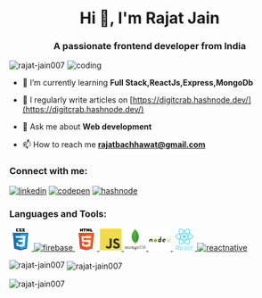 <h1 align="center">Hi 👋, I'm Rajat Jain</h1>
<h3 align="center">A passionate frontend developer from India</h3>
<img align ="right" width=400 alt="coding" src ="https://camo.githubusercontent.com/cae12fddd9d6982901d82580bdf321d81fb299141098ca1c2d4891870827bf17/68747470733a2f2f6d69726f2e6d656469756d2e636f6d2f6d61782f313336302f302a37513379765349765f7430696f4a2d5a2e676966">

<p align="left"> <img src="https://komarev.com/ghpvc/?username=rajat-jain007&label=Profile%20views&color=0e75b6&style=flat" alt="rajat-jain007" /> </p>


- 🌱 I’m currently learning **Full Stack,ReactJs,Express,MongoDb**

- 📝 I regularly write articles on [https://digitcrab.hashnode.dev/](https://digitcrab.hashnode.dev/)

- 💬 Ask me about **Web development**

- 📫 How to reach me **rajatbachhawat@gmail.com**

<h3 align="left">Connect with me:</h3>
<p align="left">

<a href = "https://linkedin.com/in/rajat-jain3108" target="blank">![linkedin](https://img.shields.io/badge/linkedin-0A66C2?style=for-the-badge&logo=linkedin&logoColor=white)</a>
<a href = "https://codepen.io/jamesbond93" target="blank">![codepen](https://img.shields.io/badge/CodePen-000000.svg?style=for-the-badge&logo=CodePen&logoColor=white)</a>
<a href = "https://hashnode.com/@rajat31" target="blank">![hashnode](https://img.shields.io/badge/Hashnode-2962FF.svg?style=for-the-badge&logo=Hashnode&logoColor=white)</a>

</p>

<h3 align="left">Languages and Tools:</h3>
<p align="left"> <a href="https://www.w3schools.com/css/" target="_blank" rel="noreferrer"> <img src="https://raw.githubusercontent.com/devicons/devicon/master/icons/css3/css3-original-wordmark.svg" alt="css3" width="40" height="40"/> </a> <a href="https://firebase.google.com/" target="_blank" rel="noreferrer"> <img src="https://www.vectorlogo.zone/logos/firebase/firebase-icon.svg" alt="firebase" width="40" height="40"/> </a> <a href="https://www.w3.org/html/" target="_blank" rel="noreferrer"> <img src="https://raw.githubusercontent.com/devicons/devicon/master/icons/html5/html5-original-wordmark.svg" alt="html5" width="40" height="40"/> </a> <a href="https://developer.mozilla.org/en-US/docs/Web/JavaScript" target="_blank" rel="noreferrer"> <img src="https://raw.githubusercontent.com/devicons/devicon/master/icons/javascript/javascript-original.svg" alt="javascript" width="40" height="40"/> </a> <a href="https://www.mongodb.com/" target="_blank" rel="noreferrer"> <img src="https://raw.githubusercontent.com/devicons/devicon/master/icons/mongodb/mongodb-original-wordmark.svg" alt="mongodb" width="40" height="40"/> </a> <a href="https://nodejs.org" target="_blank" rel="noreferrer"> <img src="https://raw.githubusercontent.com/devicons/devicon/master/icons/nodejs/nodejs-original-wordmark.svg" alt="nodejs" width="40" height="40"/> </a> <a href="https://reactjs.org/" target="_blank" rel="noreferrer"> <img src="https://raw.githubusercontent.com/devicons/devicon/master/icons/react/react-original-wordmark.svg" alt="react" width="40" height="40"/> </a> <a href="https://reactnative.dev/" target="_blank" rel="noreferrer"> <img src="https://reactnative.dev/img/header_logo.svg" alt="reactnative" width="40" height="40"/> </a> </p>

<p><img align="left" src="https://github-readme-stats.vercel.app/api/top-langs?username=rajat-jain007&show_icons=true&locale=en&layout=compact" alt="rajat-jain007" /></p>

<p>&nbsp;<img align="center" src="https://github-readme-stats.vercel.app/api?username=rajat-jain007&show_icons=true&locale=en" alt="rajat-jain007" /></p>

<p><img align="center" src="https://github-readme-streak-stats.herokuapp.com/?user=rajat-jain007&" alt="rajat-jain007" /></p>
